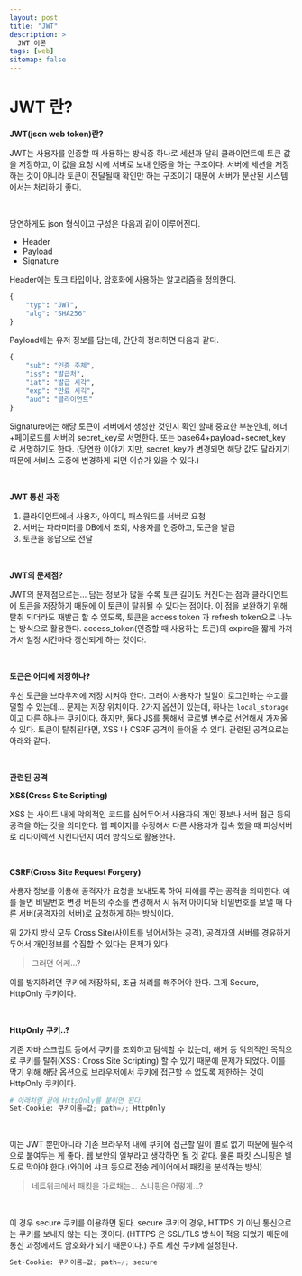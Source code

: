 ```yaml
---
layout: post
title: "JWT"
description: >
  JWT 이론
tags: [web]
sitemap: false
---
```


# JWT 란?


**JWT(json web token)란?**

JWT는 사용자를 인증할 때 사용하는 방식중 하나로 세션과 달리 클라이언트에 토큰 값을 저장하고, 이 값을 요청 시에 서버로 보내 인증을 하는 구조이다. 서버에 세션을 저장하는 것이 아니라 토큰이 전달될때 확인만 하는 구조이기 때문에 서버가 분산된 시스템에서는 처리하기 좋다.

<br>

당연하게도 json 형식이고 구성은 다음과 같이 이루어진다.

- Header
- Payload
- Signature

Header에는 토크 타입이나, 암호화에 사용하는 알고리즘을 정의한다.

```python
{
	"typ": "JWT",
	"alg": "SHA256"
}
```

Payload에는 유저 정보를 담는데, 간단히 정리하면 다음과 같다.

```python
{
	"sub": "인증 주체",
	"iss": "발급처",
	"iat": "발급 시각",
	"exp": "만료 시긱",
	"aud": "클라이언트"
}
```

Signature에는 해당 토큰이 서버에서 생성한 것인지 확인 할때 중요한 부분인데, 헤더+페이로드를 서버의 secret_key로 서명한다. 또는 base64+payload+secret_key 로 서명하기도 한다. (당연한 이야기 지만, secret_key가 변경되면 해당 값도 달라지기 때문에 서비스 도중에 변경하게 되면 이슈가 있을 수 있다.)

<br>

**JWT 통신 과정**

1. 클라이언트에서 사용자, 아이디, 패스워드를 서버로 요청
2. 서버는 파라미터를 DB에서 조회, 사용자를 인증하고, 토큰을 발급
3. 토큰을 응답으로 전달

<br>

**JWT의 문제점?**

JWT의 문제점으로는… 담는 정보가 많을 수록 토큰 길이도 커진다는 점과 클라이언트에 토큰을 저장하기 때문에 이 토큰이 탈취될 수 있다는 점이다. 이 점을 보완하기 위해 탈취 되더라도 재발급 할 수 있도록, 토큰을 access token 과 refresh token으로 나누는 방식으로 활용한다. access_token(인증할 때 사용하는 토큰)의 expire을 짧게 가져가서 일정 시간마다 갱신되게 하는 것이다. 

<br>

**토큰은 어디에 저장하나?**

우선 토큰을 브라우저에 저장 시켜야 한다. 그래야 사용자가 일일이 로그인하는 수고를 덜할 수 있는데… 문제는 저장 위치이다. 2가지 옵션이 있는데, 하나는 `local_storage` 이고 다른 하나는 쿠키이다. 하지만, 둘다 JS를 통해서 글로벌 변수로 선언해서 가져올 수 있다. 토큰이 탈취된다면, XSS 나 CSRF 공격이 들어올 수 있다. 관련된 공격으로는 아래와 같다.

<br>

**관련된 공격**

**XSS(Cross Site Scripting)**

XSS 는 사이트 내에 악의적인 코드를 심어두어서 사용자의 개인 정보나 서버 접근 등의 공격을 하는 것을 의미한다. 웹 페이지를 수정해서 다른 사용자가 접속 했을 때 피싱서버로 리다이렉션 시킨다던지 여러 방식으로 활용한다.

<br>

**CSRF(Cross Site Request Forgery)**

사용자 정보를 이용해 공격자가 요청을 보내도록 하여 피해를 주는 공격을 의미한다. 예를 들면 비밀번호 변경 버튼의 주소를 변경해서 시 유저 아이디와 비밀번호를 보낼 때 다른 서버(공격자의 서버)로 요청하게 하는 방식이다.

위 2가지 방식 모두 Cross Site(사이트를 넘어서하는 공격), 공격자의 서버를 경유하게 두어서 개인정보를 수집할 수 있다는 문제가 있다. 

> 그러면 어케…?
> 

이를 방지하려면 쿠키에 저장하되, 조금 처리를 해주어야 한다. 그게 Secure, HttpOnly 쿠키이다.

<br>

**HttpOnly 쿠키..?**

기존 자바 스크립트 등에서 쿠키를 조회하고 탐색할 수 있는데, 해커 등 악의적인 목적으로 쿠키를 탈취(XSS : Cross Site Scripting) 할 수 있기 때문에 문제가 되었다. 이를 막기 위해 해당 옵션으로 브라우저에서 쿠키에 접근할 수 없도록 제한하는 것이 HttpOnly 쿠키이다. 

```python
# 아래처럼 끝에 HttpOnly를 붙이면 된다.
Set-Cookie: 쿠키이름=값; path=/; HttpOnly
```

<br>

이는 JWT 뿐만아니라 기존 브라우저 내에 쿠키에 접근할 일이 별로 없기 때문에 필수적으로 붙여두는 게 좋다. 웹 보안의 일부라고 생각하면 될 것 같다. 물론 패킷 스니핑은 별도로 막아야 한다.(와이어 샤크 등으로 전송 레이어에서 패킷을 분석하는 방식) 

> 네트워크에서 패킷을 가로채는… 스니핑은 어떻게…?
> 

<br>

이 경우 secure 쿠키를 이용하면 된다. secure 쿠키의 경우, HTTPS 가 아닌 통신으로는 쿠키를 보내지 않는 다는 것이다. (HTTPS 은 SSL/TLS 방식이 적용 되었기 때문에 통신 과정에서도 암호화가 되기 때문이다.) 주로 세션 쿠키에 설정된다.

```python
Set-Cookie: 쿠키이름=값; path=/; secure
```

<br>
<br>
<br>